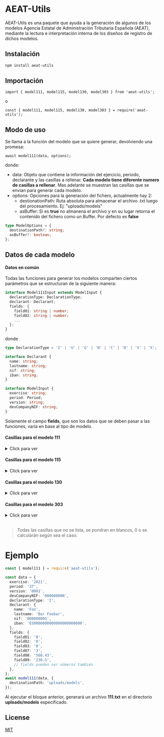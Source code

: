 # AEAT-Utils

AEAT-Utils es una paquete que ayuda a la generación de algunos de los modelos Agencia Estatal de Administración Tributaria Española (AEAT), mediante la lectura e interpretación interna de los diseños de registro de dichos modelos.

## Instalación

```bash
npm install aeat-utils
```

## Importación

```node
import { model111, model115, model130, model303 } from 'aeat-utils';
```

o

```node
const { model111, model115, model130, model303 } = require('aeat-utils');
```

## Modo de uso

Se llama a la función del modelo que se quiere generar, devolviendo una promesa:

```node
await model111(data, options);
```

donde:

- data: Objeto que contiene la información del ejercicio, periodo, declarante y las casillas a rellenar. **Cada modelo tiene diferente numero de casillas a rellenar**. Mas adelante se muestran las casillas que se envian para generar cada modelo.
- options: Opciones para la generación del fichero, actualmente hay 2:
  - destionationPath: Ruta absoluta para almacenar el archivo .txt luego del procesamiento. Ej: "uploads/models"
  - asBuffer: Si es **true** no almanena el archivo y en su lugar retorna el contenido del fichero como un Buffer. Por defecto es **false**

```typescript
type ModelOptions = {
  destinationPath?: string;
  asBuffer?: boolean;
};
```

## Datos de cada modelo

#### Datos en común

Todas las funciones para generar los modelos comparten ciertos parámetros que se estructuran de la siguiente manera:

```typescript
interface Model111Input extends ModelInput {
  declarationType: DeclarationType;
  declarant: Declarant;
  fields: {
    field01: string | number;
    field02: string | number;
    ...
  };
}
```

donde

```typescript
type DeclarationType = 'I' | 'U' | 'G' | 'N' | 'C' | 'D' | 'V' | 'X';

interface Declarant {
  name: string;
  lastname: string;
  nif: string;
  iban: string;
}

interface ModelInput {
  exercise: string;
  period: Period;
  version: string;
  devCompanyNIF: string;
}
```

Solamente el campo **fields**, que son los datos que se deben pasar a las funciones, varía en base al tipo de modelo.

#### Casillas para el modelo 111

<details>
  <summary>Click para ver</summary>

- Casilla 01 (field01)
- Casilla 02 (field02)
- Casilla 03 (field03)
- Casilla 07 (field07)
- Casilla 08 (field08)
- Casilla 09 (field09)
</details>

#### Casillas para el modelo 115

<details>
  <summary>Click para ver</summary>

- Casilla 01 (field01)
- Casilla 02 (field02)
- Casilla 03 (field03)
</details>

#### Casillas para el modelo 130

<details>
  <summary>Click para ver</summary>

- Casilla 01 (field01)
- Casilla 02 (field02)
- Casilla 05 (field05)
- Casilla 06 (field06)
- Casilla 13 (field13)
</details>

#### Casillas para el modelo 303

<details>
  <summary>Click para ver</summary>

- Casilla 01 (field01)
- Casilla 02 (field02)
- Casilla 03 (field03)
- Casilla 04 (field04)
- Casilla 05 (field05)
- Casilla 06 (field06)
- Casilla 07 (field07)
- Casilla 08 (field08)
- Casilla 09 (field09)
- Casilla 10 (field10)
- Casilla 16 (field16)
- Casilla 17 (field17)
- Casilla 18 (field18)
- Casilla 19 (field19)
- Casilla 20 (field20)
- Casilla 21 (field21)
- Casilla 22 (field22)
- Casilla 23 (field23)
- Casilla 24 (field24)
- Casilla 28 (field28)
- Casilla 29 (field29)
- Casilla 30 (field30)
- Casilla 31 (field31)
- Casilla 59 (field59)
- Casilla 60 (field60)
- Casilla 78 (field78)
- Casilla 110 (field110)
</details>
<br/>

> Todas las casillas que no se lista, se pondran en blancos, 0 o se calcularán según sea el caso.

# Ejemplo

```typescript
const { model111 } = require('aeat-utils');

const data = {
  exercise: '2021',
  period: '3T',
  version: '0001',
  devCompanyNIF: '00000000N',
  declarationType: 'I',
  declarant: {
    name: 'Foo',
    lastname: 'Bar Foobar',
    nif: '00000000S',
    iban: 'ES0000000000000000000000',
  },
  fields: {
    field01: '0',
    field02: '0',
    field03: '0',
    field07: '3',
    field08: '560.43',
    field09: '230.5',
    // fields pueden ser números también
  },
};
await model111(data, {
  destinationPath: 'uploads/models',
});
```

Al ejecutar el bloque anterior, generará un archivo **111.txt** en el directorio **uploads/models** especificado.

## License

[MIT](https://choosealicense.com/licenses/mit/)

